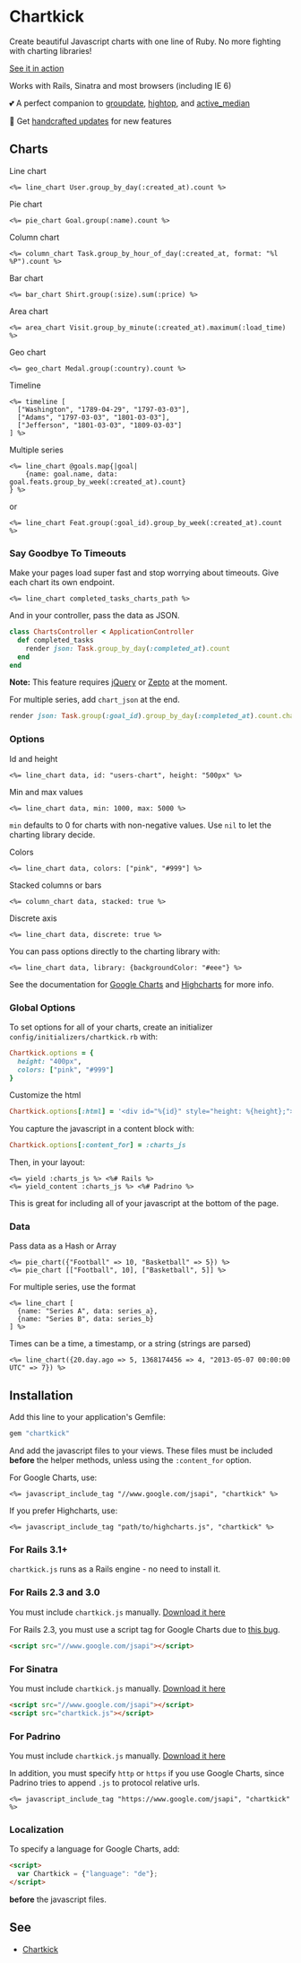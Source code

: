# Chartkick

Create beautiful Javascript charts with one line of Ruby. No more fighting with charting libraries!

[See it in action](http://ankane.github.io/chartkick/)

Works with Rails, Sinatra and most browsers (including IE 6)

:two_hearts: A perfect companion to [groupdate](https://github.com/ankane/groupdate), [hightop](https://github.com/ankane/hightop), and [active_median](https://github.com/ankane/active_median)

:speech_balloon: Get [handcrafted updates](http://chartkick.us7.list-manage.com/subscribe?u=952c861f99eb43084e0a49f98&id=6ea6541e8e&group[0][1]=true) for new features

## Charts

Line chart

```erb
<%= line_chart User.group_by_day(:created_at).count %>
```

Pie chart

```erb
<%= pie_chart Goal.group(:name).count %>
```

Column chart

```erb
<%= column_chart Task.group_by_hour_of_day(:created_at, format: "%l %P").count %>
```

Bar chart

```erb
<%= bar_chart Shirt.group(:size).sum(:price) %>
```

Area chart

```erb
<%= area_chart Visit.group_by_minute(:created_at).maximum(:load_time) %>
```

Geo chart

```erb
<%= geo_chart Medal.group(:country).count %>
```

Timeline

```erb
<%= timeline [
  ["Washington", "1789-04-29", "1797-03-03"],
  ["Adams", "1797-03-03", "1801-03-03"],
  ["Jefferson", "1801-03-03", "1809-03-03"]
] %>
```

Multiple series

```erb
<%= line_chart @goals.map{|goal|
    {name: goal.name, data: goal.feats.group_by_week(:created_at).count}
} %>
```

or

```erb
<%= line_chart Feat.group(:goal_id).group_by_week(:created_at).count %>
```

### Say Goodbye To Timeouts

Make your pages load super fast and stop worrying about timeouts.  Give each chart its own endpoint.

```erb
<%= line_chart completed_tasks_charts_path %>
```

And in your controller, pass the data as JSON.

```ruby
class ChartsController < ApplicationController
  def completed_tasks
    render json: Task.group_by_day(:completed_at).count
  end
end
```

**Note:** This feature requires [jQuery](http://jquery.com/) or [Zepto](http://zeptojs.com/) at the moment.

For multiple series, add `chart_json` at the end.

```ruby
render json: Task.group(:goal_id).group_by_day(:completed_at).count.chart_json
```

### Options

Id and height

```erb
<%= line_chart data, id: "users-chart", height: "500px" %>
```

Min and max values

```erb
<%= line_chart data, min: 1000, max: 5000 %>
```

`min` defaults to 0 for charts with non-negative values. Use `nil` to let the charting library decide.

Colors

```erb
<%= line_chart data, colors: ["pink", "#999"] %>
```

Stacked columns or bars

```erb
<%= column_chart data, stacked: true %>
```

Discrete axis

```erb
<%= line_chart data, discrete: true %>
```

You can pass options directly to the charting library with:

```erb
<%= line_chart data, library: {backgroundColor: "#eee"} %>
```

See the documentation for [Google Charts](https://developers.google.com/chart/interactive/docs/gallery) and [Highcharts](http://api.highcharts.com/highcharts) for more info.

### Global Options

To set options for all of your charts, create an initializer `config/initializers/chartkick.rb` with:

```ruby
Chartkick.options = {
  height: "400px",
  colors: ["pink", "#999"]
}
```

Customize the html

```ruby
Chartkick.options[:html] = '<div id="%{id}" style="height: %{height};">Loading...</div>'
```

You capture the javascript in a content block with:

```ruby
Chartkick.options[:content_for] = :charts_js
```

Then, in your layout:

```erb
<%= yield :charts_js %> <%# Rails %>
<%= yield_content :charts_js %> <%# Padrino %>
```

This is great for including all of your javascript at the bottom of the page.

### Data

Pass data as a Hash or Array

```erb
<%= pie_chart({"Football" => 10, "Basketball" => 5}) %>
<%= pie_chart [["Football", 10], ["Basketball", 5]] %>
```

For multiple series, use the format

```erb
<%= line_chart [
  {name: "Series A", data: series_a},
  {name: "Series B", data: series_b}
] %>
```

Times can be a time, a timestamp, or a string (strings are parsed)

```erb
<%= line_chart({20.day.ago => 5, 1368174456 => 4, "2013-05-07 00:00:00 UTC" => 7}) %>
```

## Installation

Add this line to your application's Gemfile:

```ruby
gem "chartkick"
```

And add the javascript files to your views.  These files must be included **before** the helper methods, unless using the `:content_for` option.

For Google Charts, use:

```erb
<%= javascript_include_tag "//www.google.com/jsapi", "chartkick" %>
```

If you prefer Highcharts, use:

```erb
<%= javascript_include_tag "path/to/highcharts.js", "chartkick" %>
```

### For Rails 3.1+

`chartkick.js` runs as a Rails engine - no need to install it.

### For Rails 2.3 and 3.0

You must include `chartkick.js` manually.  [Download it here](https://raw.github.com/ankane/chartkick/master/app/assets/javascripts/chartkick.js)

For Rails 2.3, you must use a script tag for Google Charts due to [this bug](https://rails.lighthouseapp.com/projects/8994/tickets/1664-javascript_include_tag-shouldnt-append-a-js-onto-external-urls).

```html
<script src="//www.google.com/jsapi"></script>
```

### For Sinatra

You must include `chartkick.js` manually.  [Download it here](https://raw.github.com/ankane/chartkick/master/app/assets/javascripts/chartkick.js)

```html
<script src="//www.google.com/jsapi"></script>
<script src="chartkick.js"></script>
```

### For Padrino

You must include `chartkick.js` manually.  [Download it here](https://raw.github.com/ankane/chartkick/master/app/assets/javascripts/chartkick.js)

In addition, you must specify `http` or `https` if you use Google Charts, since Padrino tries to append `.js` to protocol relative urls.

```erb
<%= javascript_include_tag "https://www.google.com/jsapi", "chartkick" %>
```

### Localization

To specify a language for Google Charts, add:

```html
<script>
  var Chartkick = {"language": "de"};
</script>
```

**before** the javascript files.

## See
  * [Chartkick](https://github.com/ankane/chartkick/blob/master/README.md)
